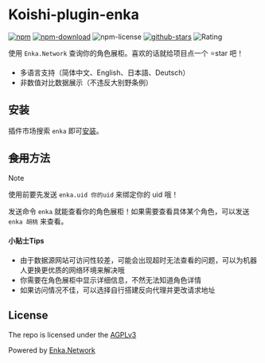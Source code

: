 # Koishi-plugin-enka

[![npm](https://img.shields.io/npm/v/koishi-plugin-enka?style=flat-square)](https://www.npmjs.com/package/koishi-plugin-enka)
[![npm-download](https://img.shields.io/npm/dm/koishi-plugin-enka?style=flat-square)](https://www.npmjs.com/package/koishi-plugin-enka)
![npm-license](https://img.shields.io/npm/l/koishi-plugin-enka?style=flat-square)
[![github-stars](https://img.shields.io/github/stars/koishijs/koishi-plugin-enka?style=flat-square)](https://github.com/koishijs/koishi-plugin-enka)
![Rating](https://badge.koishi.chat/rating/koishi-plugin-enka)

使用 `Enka.Network` 查询你的角色展柜。喜欢的话就给项目点一个 ⭐star 吧！

- 多语言支持（简体中文、English、日本語、Deutsch）
- 非数值对比数据展示（不违反大别野条例）

## 安装

插件市场搜索 `enka` 即可[安装](koishi://plugin.install/koishi-plugin-enka)。

## ~~食用~~方法

> [!note]
> 使用前要先发送 `enka.uid 你的uid` 来绑定你的 uid 哦！

发送命令 `enka` 就能查看你的角色展柜！如果需要查看具体某个角色，可以发送 `enka 胡桃` 来查看。

#### 小贴士Tips

- 由于数据源网站可访问性较差，可能会出现超时无法查看的问题，可以为机器人更换更优质的网络环境来解决哦
- 你需要在角色展柜中显示详细信息，不然无法知道角色详情
- 如果访问情况不佳，可以选择自行搭建反向代理并更改请求地址

## License

The repo is licensed under the [AGPLv3](https://choosealicense.com/licenses/agpl-3.0/)

Powered by [Enka.Network](https://enka.network/)
